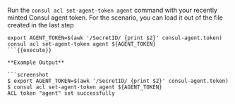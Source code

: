<style type="text/css">
.lang-screenshot { -webkit-touch-callout: none; -webkit-user-select: none; -khtml-user-select: none; -moz-user-select: none; -ms-user-select: none; user-select: none; }
</style>

Run the `consul acl set-agent-token agent` command with your recently minted
Consul agent token. For the scenario, you can load it out of the file created
in the last step

```shell
export AGENT_TOKEN=$(awk '/SecretID/ {print $2}' consul-agent.token)
consul acl set-agent-token agent ${AGENT_TOKEN}
```{{execute}}

**Example Output**

```screenshot
$ export AGENT_TOKEN=$(awk '/SecretID/ {print $2}' consul-agent.token)
$ consul acl set-agent-token agent ${AGENT_TOKEN}
ACL token "agent" set successfully
```
